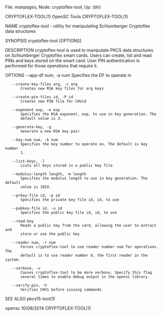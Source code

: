 File: *manpages*,  Node: cryptoflex-tool,  Up: (dir)

CRYPTOFLEX-TOOL(1)               OpenSC Tools               CRYPTOFLEX-TOOL(1)



NAME
       cryptoflex-tool - utility for manipulating Schlumberger Cryptoflex data
       structures

SYNOPSIS
       cryptoflex-tool [OPTIONS]

DESCRIPTION
       cryptoflex-tool is used to manipulate PKCS data structures on
       Schlumberger Cryptoflex smart cards. Users can create, list and read
       PINs and keys stored on the smart card. User PIN authentication is
       performed for those operations that require it.

OPTIONS
       --app-df num, -a num
           Specifies the DF to operate in

       --create-key-files arg, -c arg
           Creates new RSA key files for arg keys

       --create-pin-files id, -P id
           Creates new PIN file for CHVid

       --exponent exp, -e exp
           Specifies the RSA exponent, exp, to use in key generation. The
           default value is 3.

       --generate-key, -g
           Generate a new RSA key pair

       --key-num num, -k num
           Specifies the key number to operate on. The default is key number
           1.

       --list-keys, -l
           Lists all keys stored in a public key file

       --modulus-length length, -m length
           Specifies the modulus length to use in key generation. The default
           value is 1024.

       --prkey-file id, -p id
           Specifies the private key file id, id, to use

       --pubkey-file id, -u id
           Specifies the public key file id, id, to use

       --read-key
           Reads a public key from the card, allowing the user to extract and
           store or use the public key

       --reader num, -r num
           Forces cryptoflex-tool to use reader number num for operations. The
           default is to use reader number 0, the first reader in the system.

       --verbose, -v
           Causes cryptoflex-tool to be more verbose. Specify this flag
           several times to enable debug output in the opensc library.

       --verify-pin, -V
           Verifies CHV1 before issuing commands

SEE ALSO
       pkcs15-tool(1)



opensc                            10/08/2014                CRYPTOFLEX-TOOL(1)
